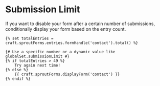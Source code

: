 # Submission Limit

If you want to disable your form after a certain number of submissions, conditionally display your form based on the entry count.

``` twig
{% set totalEntries = craft.sproutForms.entries.formHandle('contact').total() %}

{# Use a specific number or a dynamic value like globalSet.submissionLimit #}
{% if totalEntries > 49 %}
    Try again next time!
{% else %}
    {{ craft.sproutForms.displayForm('contact') }}
{% endif %}
```
 